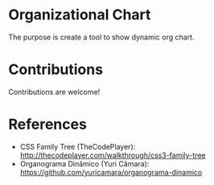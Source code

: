 # Organizational Chart

The purpose is create a tool to show dynamic org chart.

# Contributions

Contributions are welcome!

# References

 - CSS Family Tree (TheCodePlayer): http://thecodeplayer.com/walkthrough/css3-family-tree
 - Organograma Dinâmico (Yuri Câmara): https://github.com/yuricamara/organograma-dinamico
